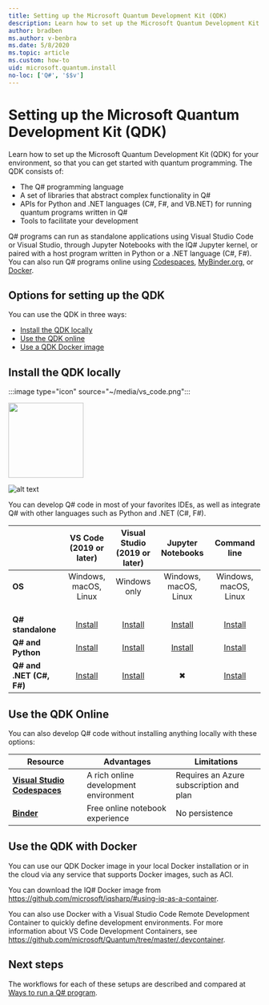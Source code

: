 ```yaml
---
title: Setting up the Microsoft Quantum Development Kit (QDK)
description: Learn how to set up the Microsoft Quantum Development Kit for different environments.
author: bradben
ms.author: v-benbra
ms.date: 5/8/2020
ms.topic: article
ms.custom: how-to
uid: microsoft.quantum.install
no-loc: ['Q#', '$$v']
---
```


# Setting up the Microsoft Quantum Development Kit (QDK)

Learn how to set up the Microsoft Quantum Development Kit (QDK) for your environment, so that you can get started with quantum programming. The QDK consists of:

- The Q# programming language
- A set of libraries that abstract complex functionality in Q#
- APIs for Python and .NET languages (C#, F#, and VB.NET) for running quantum programs written in Q#
- Tools to facilitate your development

Q# programs can run as standalone applications using Visual Studio Code or Visual Studio, through Jupyter Notebooks with the IQ# Jupyter kernel, or paired with a host program written in Python or a .NET language (C#, F#). You can also run Q# programs online using [Codespaces](https://online.visualstudio.com/), [MyBinder.org](https://mybinder.org/), or [Docker](#use-the-qdk-with-docker). 

## Options for setting up the QDK

You can use the QDK in three ways:

- [Install the QDK locally](#install-the-qdk-locally)
- [Use the QDK online](#use-the-qdk-online)
- [Use a QDK Docker image](#use-the-qdk-with-docker)

## Install the QDK locally

:::image type="icon" source="~/media/vs_code.png":::

[<img src="~/media/vs_studio.png" width="150"/>](vs_studio.png)

![alt text](~/media/jupyter.png) 


You can develop Q# code in most of your favorites IDEs, as well as integrate Q# with other languages such as Python and .NET (C#, F#).

|&nbsp; | **VS Code<br>(2019 or later)**| **Visual Studio<br>(2019 or later)** | **Jupyter Notebooks**| **Command line**|
|:-----|:-----:|:-----:|:-----:|:-----:|
|**OS** |Windows, macOS, Linux |Windows only |Windows, macOS, Linux |Windows, macOS, Linux |
|<br>**Q# standalone** |<br>[Install](xref:microsoft.quantum.install.standalone) |<br> [Install](xref:microsoft.quantum.install.standalone)  |<br> [Install](xref:microsoft.quantum.install.jupyter) |<br>[Install](xref:microsoft.quantum.install.standalone)|
|**Q#  and Python** |[Install](xref:microsoft.quantum.install.python) |[Install](xref:microsoft.quantum.install.python) |[Install](xref:microsoft.quantum.install.jupyter) |[Install](xref:microsoft.quantum.install.python) |
|**Q# and .NET (C#, F#)**|[Install](xref:microsoft.quantum.install.cs) |[Install](xref:microsoft.quantum.install.cs)|&#10006; |[Install](xref:microsoft.quantum.install.cs) |

## Use the QDK Online

You can also develop Q# code without installing anything locally with these options:

|Resource|Advantages|Limitations|
|---|---|---|
|[**Visual Studio Codespaces**](xref:microsoft.quantum.install.standalone)|A rich online development environment  |Requires an Azure subscription and plan |
|[**Binder**](xref:microsoft.quantum.install.binder) | Free online notebook experience |No persistence |

## Use the QDK with Docker

You can use our QDK Docker image in your local Docker installation or in the cloud via any service that supports Docker images, such as ACI.

You can download the IQ# Docker image from https://github.com/microsoft/iqsharp/#using-iq-as-a-container. 

You can also use Docker with a Visual Studio Code Remote Development Container to quickly define development environments. For more information about VS Code Development Containers, see https://github.com/microsoft/Quantum/tree/master/.devcontainer.

## Next steps

The workflows for each of these setups are described and compared at [Ways to run a Q# program](xref:microsoft.quantum.guide.host-programs).
